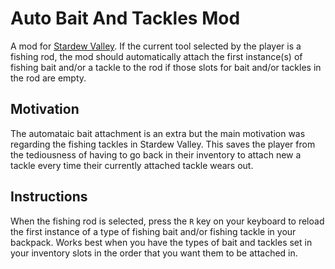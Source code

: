# Auto Bait And Tackles Mod

A mod for [Stardew Valley](https://www.stardewvalley.net/). If the current tool selected by the player is a fishing rod, the mod should automatically attach the first instance(s) of fishing bait and/or a tackle to the rod if those slots for bait and/or tackles in the rod are empty.

## Motivation

The automataic bait attachment is an extra but the main motivation was regarding the fishing tackles in Stardew Valley. This saves the player from the tediousness of having to go back in their inventory to attach new a tackle every time their currently attached tackle wears out.

## Instructions

When the fishing rod is selected, press the `R` key on your keyboard to reload the first instance of a type of fishing bait and/or fishing tackle in your backpack. Works best when you have the types of bait and tackles set in your inventory slots in the order that you want them to be attached in.
